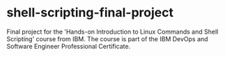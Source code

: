 # shell-scripting-final-project
Final project for the 'Hands-on Introduction to Linux Commands and Shell Scripting' course from IBM. The course is part of the IBM DevOps and Software Engineer Professional Certificate.
